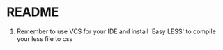 # README
1. Remember to use VCS for your IDE and install 'Easy LESS' to compile your less file to css
